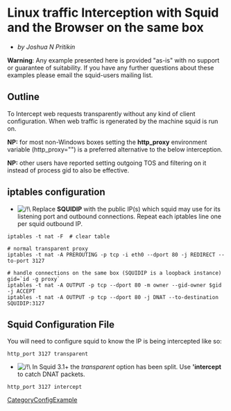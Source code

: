 # Linux traffic Interception with Squid and the Browser on the same box

  - *by Joshua N Pritikin*

**Warning**: Any example presented here is provided "as-is" with no
support or guarantee of suitability. If you have any further questions
about these examples please email the squid-users mailing list.

## Outline

To Intercept web requests transparently without any kind of client
configuration. When web traffic is rgenerated by the machine squid is
run on.

**NP:** for most non-Windows boxes setting the **http\_proxy**
environment variable (http\_proxy="[](http://SQUIDIP:3128/)") is a
preferred alternative to the below interception.

**NP:** other users have reported setting outgoing TOS and filtering on
it instead of process gid to also be effective.

## iptables configuration

  - ![/\!\\](https://wiki.squid-cache.org/wiki/squidtheme/img/alert.png)
    Replace **SQUIDIP** with the public IP(s) which squid may use for
    its listening port and outbound connections. Repeat each iptables
    line one per squid outbound IP.

<!-- end list -->

    iptables -t nat -F  # clear table
    
    # normal transparent proxy
    iptables -t nat -A PREROUTING -p tcp -i eth0 --dport 80 -j REDIRECT --to-port 3127
    
    # handle connections on the same box (SQUIDIP is a loopback instance)
    gid=`id -g proxy`
    iptables -t nat -A OUTPUT -p tcp --dport 80 -m owner --gid-owner $gid -j ACCEPT
    iptables -t nat -A OUTPUT -p tcp --dport 80 -j DNAT --to-destination SQUIDIP:3127

## Squid Configuration File

You will need to configure squid to know the IP is being intercepted
like so:

    http_port 3127 transparent

  - ![/\!\\](https://wiki.squid-cache.org/wiki/squidtheme/img/alert.png)
    In Squid 3.1+ the *transparent* option has been split. Use
    **'intercept** to catch DNAT packets.

<!-- end list -->

    http_port 3127 intercept

[CategoryConfigExample](/CategoryConfigExample#)
